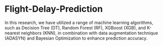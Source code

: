 # Flight-Delay-Prediction
In this research, we have utilized a range of machine learning algorithms, such as Decision Tree (DT), Random Forest (RF), XGBoost (XGB), and K-nearest neighbors (KNN), in combination with data augmentation technique (ADASYN) and Bayesian Optimization to enhance prediction accuracy.

